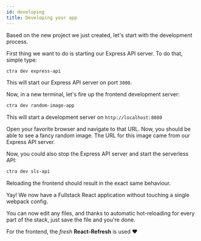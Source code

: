 ```yaml
---
id: developing
title: Developing your app
---
```


Based on the new project we just created, let's start with the development process.

First thing we want to do is starting our Express API server. To do that, simple type:

```bash
ctra dev express-api
```

This will start our Express API server on port `3000`.

Now, in a new terminal, let's fire up the frontend development server:

```bash
ctra dev random-image-app
```

This will start a development server on `http://localhost:8080`

Open your favorite browser and navigate to that URL.
Now, you should be able to see a fancy random image. The URL for this image came from our Express API server.

Now, you could also stop the Express API server and start the serverless API:

```bash
ctra dev sls-api
```

Reloading the frontend should result in the exact same behaviour.

Yay! We now have a Fullstack React application without touching a single webpack config.

You can now edit any files, and thanks to automatic hot-reloading for every part of the stack, just save the file and you're done.

For the frontend, the _fresh_ **React-Refresh** is used :heart:
